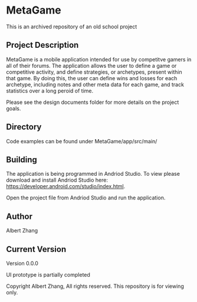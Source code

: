# MetaGame
This is an archived repository of an old school project

## Project Description

MetaGame is a mobile application intended for use by competitve gamers in all of their forums. The application allows the user to define
a game or competitive activity, and define strategies, or archetypes, present within that game. By doing this, the user can define wins
and losses for each archetype, including notes and other meta data for each game, and track statistics over a long peroid of time.

Please see the design documents folder for more details on the project goals.

## Directory

Code examples can be found under MetaGame/app/src/main/

## Building

The application is being programmed in Andriod Studio. To view please download and install Andriod Studio here:
https://developer.android.com/studio/index.html.

Open the project file from Andriod Studio and run the application.

## Author

Albert Zhang

## Current Version

Version 0.0.0

UI prototype is partially completed

Copyright Albert Zhang, All rights reserved.
This repository is for viewing only.
